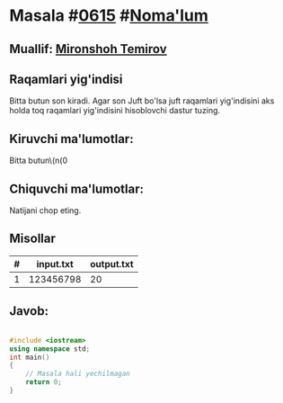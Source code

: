
<h1>Masala #<a href="https://robocontest.uz/tasks/0615">0615</a> #<a href="https://robocontest.uz/tasks?category=1">Noma'lum</a></h1>
<h2> Muallif: <a href="https://robocontest.uz/profile/mironshoh951">Mironshoh Temirov</a></h2>
<h2>Raqamlari yig'indisi</h2>
<p>Bitta butun son kiradi. Agar son Juft bo'lsa juft raqamlari yig'indisini aks holda toq raqamlari yig'indisini hisoblovchi dastur tuzing.</p>
<h2>Kiruvchi ma'lumotlar:</h2>
<p>Bitta butun\(n(0<n<10^{100})\)soni kiradi</p>
<h2>Chiquvchi ma'lumotlar:</h2>
<p>Natijani chop eting.</p>
<h2>Misollar</h2>
<table>
    <thead>
        <tr>
            <th>#</th>
            <th>input.txt</th>
            <th>output.txt</th>
        </tr>
    </thead>
    <tbody>
            <tr>
                <td>1</td>
                <td>123456798</td>
                <td>20</td>
            </tr>
    </tbody>
    </table>
    
<h2>Javob:</h2>

######
```cpp
#include <iostream>
using namespace std;
int main()
{
    // Masala hali yechilmagan
    return 0;
}
```
